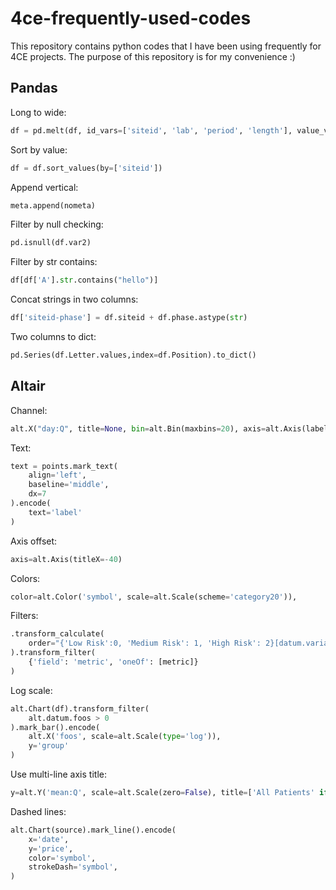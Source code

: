 # 4ce-frequently-used-codes
This repository contains python codes that I have been using frequently for 4CE projects. The purpose of this repository is for my convenience :)

## Pandas

Long to wide:
```py
df = pd.melt(df, id_vars=['siteid', 'lab', 'period', 'length'], value_vars=days, var_name='day', value_name='value')
```

Sort by value:
```py
df = df.sort_values(by=['siteid'])
```

Append vertical:
```py
meta.append(nometa)
```

Filter by null checking:
```py
pd.isnull(df.var2)
```

Filter by str contains:
```py
df[df['A'].str.contains("hello")]
```

Concat strings in two columns:
```py
df['siteid-phase'] = df.siteid + df.phase.astype(str)
```

Two columns to dict:
```py
pd.Series(df.Letter.values,index=df.Position).to_dict()
```

## Altair

Channel:
```py
alt.X("day:Q", title=None, bin=alt.Bin(maxbins=20), axis=alt.Axis(labelAngle=0, tickCount=3), scale=alt.Scale(clamp=True)),
```

Text:
```py
text = points.mark_text(
    align='left',
    baseline='middle',
    dx=7
).encode(
    text='label'
)
```

Axis offset:
```py
axis=alt.Axis(titleX=-40)
```

Colors:
```py
color=alt.Color('symbol', scale=alt.Scale(scheme='category20')),
```

Filters:
```py
.transform_calculate(
    order="{'Low Risk':0, 'Medium Risk': 1, 'High Risk': 2}[datum.variable]"  
).transform_filter(
    {'field': 'metric', 'oneOf': [metric]}
)
```

Log scale:
```py
alt.Chart(df).transform_filter(
    alt.datum.foos > 0  
).mark_bar().encode(
    alt.X('foos', scale=alt.Scale(type='log')),
    y='group'
)
```

Use multi-line axis title:
```py
y=alt.Y('mean:Q', scale=alt.Scale(zero=False), title=['All Patients' if patient_group == 'all' else "Ever Severe Patients", 'Mean Lab Value'] if i == 0 else None, axis=alt.Axis(titleX=titleX)),
```

Dashed lines:
```py
alt.Chart(source).mark_line().encode(
    x='date',
    y='price',
    color='symbol',
    strokeDash='symbol',
)
```
